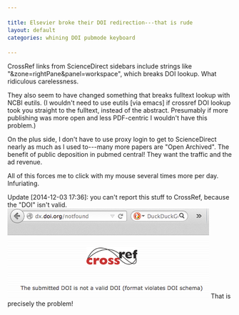```yaml
---

title: Elsevier broke their DOI redirection---that is rude
layout: default
categories: whining DOI pubmode keyboard

---
```


CrossRef
links from
ScienceDirect sidebars include strings like "&zone=rightPane&panel=workspace",
which breaks DOI lookup.
What ridiculous carelessness.

They also seem to have changed something that breaks fulltext lookup
with NCBI eutils.
(I wouldn't need to use eutils [via emacs] if crossref DOI lookup took
you straight to the fulltext, instead of the abstract.
Presumably if more publishing was more open and less PDF-centric I
wouldn't have this problem.)

On the plus side, I don't have to use proxy login to get to
ScienceDirect nearly as much as I used to---many more papers are
"Open Archived".
The benefit of public deposition in pubmed central!
They want the traffic and the ad revenue.

All of this forces me to click with my mouse several times more per day.
Infuriating.

Update [2014-12-03 17:36]:
you can't report this stuff to CrossRef,
because the "DOI" isn't valid.
![Alt text](./images/Screen_Shot_2014-12-02_at_1.44.33_PM.png "turkeys")
That is precisely the problem!
